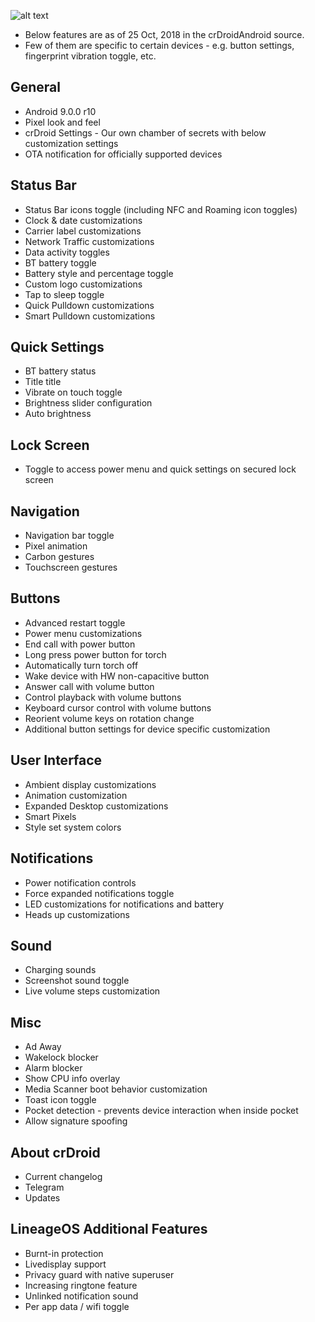 ![alt text][logo]

  [logo]:https://crdroid.net/images/logo.png ""
* Below features are as of 25 Oct, 2018 in the crDroidAndroid source.
* Few of them are specific to certain devices - e.g. button settings, fingerprint vibration toggle, etc.

General
----------
* Android 9.0.0 r10
* Pixel look and feel
* crDroid Settings - Our own chamber of secrets with below customization settings
* OTA notification for officially supported devices
<!--* crDroid Music - Music player based on Phonograph -->
<!--* crDroid File Manager - File manager based on Amaze File manager -->
<!--* crDroid Home - Revamped and customized launcher with Google now integration -->
<!--* ART and BIONIC optimizations -->

Status Bar
----------
* Status Bar icons toggle (including NFC and Roaming icon toggles)
* Clock & date customizations
* Carrier label customizations
* Network Traffic customizations
* Data activity toggles
* BT battery toggle
* Battery style and percentage toggle
* Custom logo customizations
* Tap to sleep toggle
* Quick Pulldown customizations
* Smart Pulldown customizations
<!--
* Ticker customizations
* Customization for weather info in statusbar 
* Battery Bar customizations
* Brightness gesture control
-->

Quick Settings
----------
* BT battery status
* Title title
* Vibrate on touch toggle
* Brightness slider configuration
* Auto brightness
<!--
* Additional tiles: Sync, Caffeine, Ambient notifications, Always On display, Sound, Volume, Compass,
  USB Tethering, Music, Expanded Desktop, PIP, Weather, Reboot/Recovery/Power Off, HW keys 
* Custom header customizations
-->
<!--* Weather tile customizations-->
<!--* Quick scroller for small QS tiles-->
<!--* Rows/columns configuration-->

Lock Screen
----------
<!--* Customization for weather on lockscreen
* Music visualization toggle
* Media cover art toggle
* Battery info toggle
* Face auto unlock for recognized trusted faces
* Tap to sleep toggle
* Fingerprint authentication vibration toggle
<!--* Notifications customizations -->
* Toggle to access power menu and quick settings on secured lock screen

<!-- Recents Screen
----------
* Icon pack support
* Immersive recents toggle
* Memory bar toggle
* Clear All FAB button customizations
* Misc buttons toggle
* Deep clear
* Slim recents customizations -->

Navigation
----------
* Navigation bar toggle
* Pixel animation
* Carbon gestures 
* Touchscreen gestures
<!--
* Stock navbar customizations
* DUI Smartbar customizations
* DUI Fling customizations
* Navbar height customizations
* Dynamic Navbar toggle
* Pulse customizations - Music visualization for smart bar 
-->

Buttons
----------
* Advanced restart toggle
* Power menu customizations
* End call with power button
* Long press power button for torch
* Automatically turn torch off
* Wake device with HW non-capacitive button
* Answer call with volume button
* Control playback with volume buttons
* Keyboard cursor control with volume buttons
* Reorient volume keys on rotation change
* Additional button settings for device specific customization
<!--
* Disable navigation HW keys
* Backlight toggle and timeout settings
* Accidental touch prevention for navigation HW keys
* HW button mapping 
* Kill app with back button
-->

User Interface
----------
* Ambient display customizations
* Animation customization
* Expanded Desktop customizations
* Smart Pixels
* Style set system colors
<!--
* Ambient music ticker customizations
* Color styles - switching between light dark and accent themes
* Font customizations
* Gesture settings
* Swipe notifications with back-mounted FP sensor
* Screen off animations
* Custom animations for system, toast, QS tiles, list view
* Android P animation toggle
* Toggle to disable animations
* Scrolling cache toggle 
-->

Notifications
----------
* Power notification controls
* Force expanded notifications toggle
* LED customizations for notifications and battery
* Heads up customizations

Sound
----------
* Charging sounds
* Screenshot sound toggle
* Live volume steps customization
<!-- * Suppress notification sound when no media is playing and/or screen is on -->

Misc
----------
* Ad Away
* Wakelock blocker
* Alarm blocker
* Show CPU info overlay
* Media Scanner boot behavior customization
* Toast icon toggle 
* Pocket detection - prevents device interaction when inside pocket
* Allow signature spoofing
<!-- 
* Suspend actions
* Auto USB mode chooser customization
* Three finger swipe for screenshot toggle
* Partial screenshot via volume key toggle
-->

About crDroid
----------
* Current changelog
* Telegram
* Updates

LineageOS Additional Features 
----------
* Burnt-in protection
* Livedisplay support
* Privacy guard with native superuser
* Increasing ringtone feature
* Unlinked notification sound
* Per app data / wifi toggle
